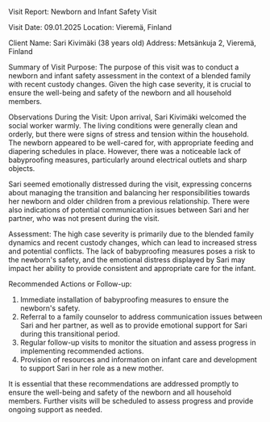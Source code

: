  Visit Report: Newborn and Infant Safety Visit

Visit Date: 09.01.2025
Location: Vieremä, Finland

Client Name: Sari Kivimäki (38 years old)
Address: Metsänkuja 2, Vieremä, Finland

Summary of Visit Purpose:
The purpose of this visit was to conduct a newborn and infant safety assessment in the context of a blended family with recent custody changes. Given the high case severity, it is crucial to ensure the well-being and safety of the newborn and all household members.

Observations During the Visit:
Upon arrival, Sari Kivimäki welcomed the social worker warmly. The living conditions were generally clean and orderly, but there were signs of stress and tension within the household. The newborn appeared to be well-cared for, with appropriate feeding and diapering schedules in place. However, there was a noticeable lack of babyproofing measures, particularly around electrical outlets and sharp objects.

Sari seemed emotionally distressed during the visit, expressing concerns about managing the transition and balancing her responsibilities towards her newborn and older children from a previous relationship. There were also indications of potential communication issues between Sari and her partner, who was not present during the visit.

Assessment:
The high case severity is primarily due to the blended family dynamics and recent custody changes, which can lead to increased stress and potential conflicts. The lack of babyproofing measures poses a risk to the newborn's safety, and the emotional distress displayed by Sari may impact her ability to provide consistent and appropriate care for the infant.

Recommended Actions or Follow-up:
1. Immediate installation of babyproofing measures to ensure the newborn's safety.
2. Referral to a family counselor to address communication issues between Sari and her partner, as well as to provide emotional support for Sari during this transitional period.
3. Regular follow-up visits to monitor the situation and assess progress in implementing recommended actions.
4. Provision of resources and information on infant care and development to support Sari in her role as a new mother.

It is essential that these recommendations are addressed promptly to ensure the well-being and safety of the newborn and all household members. Further visits will be scheduled to assess progress and provide ongoing support as needed.